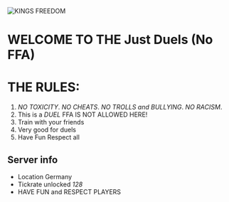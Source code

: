 ![KINGS FREEDOM](https://i.postimg.cc/hvR2PfBM/Chat-GPT-Image-5-9-2025-20-01-46.png)
# WELCOME TO THE **Just Duels (No FFA)**
# **THE RULES:**
1. *NO TOXICITY*.
   *NO CHEATS*.
   *NO TROLLS and BULLYING*.
   *NO RACISM*.
2. This is a *DUEL* FFA IS NOT ALLOWED HERE!
3. Train with your friends
4. Very good for duels
5. Have Fun Respect all
## Server info
- Location Germany
- Tickrate unlocked *128*
- HAVE FUN and RESPECT PLAYERS


